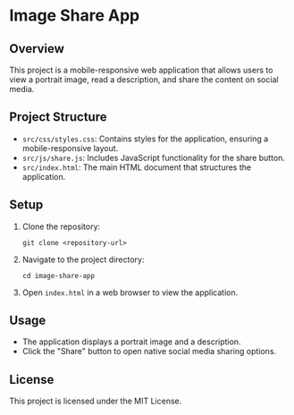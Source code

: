 # Image Share App

## Overview
This project is a mobile-responsive web application that allows users to view a portrait image, read a description, and share the content on social media.

## Project Structure
- `src/css/styles.css`: Contains styles for the application, ensuring a mobile-responsive layout.
- `src/js/share.js`: Includes JavaScript functionality for the share button.
- `src/index.html`: The main HTML document that structures the application.

## Setup
1. Clone the repository:
   ```
   git clone <repository-url>
   ```
2. Navigate to the project directory:
   ```
   cd image-share-app
   ```
3. Open `index.html` in a web browser to view the application.

## Usage
- The application displays a portrait image and a description.
- Click the "Share" button to open native social media sharing options.

## License
This project is licensed under the MIT License.